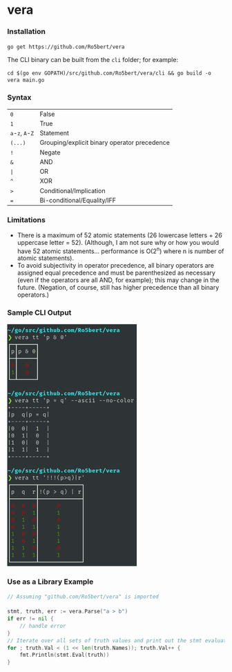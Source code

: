 # vera

### Installation
`go get https://github.com/Ro5bert/vera`

The CLI binary can be built from the `cli` folder; for example:
```
cd $(go env GOPATH)/src/github.com/Ro5bert/vera/cli && go build -o vera main.go
```

### Syntax

<table>
<tr> <td><code>0</code></td> <td>False</td> </tr>
<tr> <td><code>1</code></td> <td>True</td> </tr>
<tr> <td><code>a</code>-<code>z</code>, <code>A</code>-<code>Z</code></td> <td>Statement</td> </tr>
<tr> <td><code>(...)</code></td> <td>Grouping/explicit binary operator precedence</td> </tr>
<tr> <td><code>!</code></td> <td>Negate</td> </tr>
<tr> <td><code>&</code></td> <td>AND</td> </tr>
<tr> <td><code>|</code></td> <td>OR</td> </tr>
<tr> <td><code>^</code></td> <td>XOR</td> </tr>
<tr> <td><code>&gt;</code></td> <td>Conditional/Implication</td> </tr>
<tr> <td><code>=</code></td> <td>Bi-conditional/Equality/IFF</td> </tr>
</table>

### Limitations

- There is a maximum of 52 atomic statements (26 lowercase letters + 26 uppercase letter = 52). (Although, I am not sure
  why or how you would have 52 atomic statements... performance is O(2<sup>n</sup>) where n is number of atomic statements).
- To avoid subjectivity in operator precedence, all binary operators are assigned equal precedence and must be
  parenthesized as necessary (even if the operators are all AND, for example); this may change in the future.
  (Negation, of course, still has higher precedence than all binary operators.)
  
### Sample CLI Output

<!--<pre>
$ vera tt 'p & 0'
┌─┬─────┐
│p│p &amp; 0│
├─┼─────┤
│<font style="color:#CC0000">0</font>│<font style="color:#CC0000">  0  </font>│
│<font style="color:#4E9A06">1</font>│<font style="color:#CC0000">  0  </font>│
└─┴─────┘

$ vera tt 'a&b'
┌────┬─────┐
│a  b│a &amp; b│
├────┼─────┤
│<font style="color:#CC0000">0</font>  <font style="color:#CC0000">0</font>│<font style="color:#CC0000">  0  </font>│
│<font style="color:#CC0000">0</font>  <font style="color:#4E9A06">1</font>│<font style="color:#CC0000">  0  </font>│
│<font style="color:#4E9A06">1</font>  <font style="color:#CC0000">0</font>│<font style="color:#CC0000">  0  </font>│
│<font style="color:#4E9A06">1</font>  <font style="color:#4E9A06">1</font>│<font style="color:#4E9A06">  1  </font>│
└────┴─────┘

$ # Notice superfluous negations are removed and whitespace is added.
$ vera tt '!!!(p>q)|r'
┌───────┬────────────┐
│p  q  r│!(p &gt; q) | r│
├───────┼────────────┤
│<font style="color:#CC0000">0</font>  <font style="color:#CC0000">0</font>  <font style="color:#CC0000">0</font>│<font style="color:#CC0000">     0      </font>│
│<font style="color:#CC0000">0</font>  <font style="color:#CC0000">0</font>  <font style="color:#4E9A06">1</font>│<font style="color:#4E9A06">     1      </font>│
│<font style="color:#CC0000">0</font>  <font style="color:#4E9A06">1</font>  <font style="color:#CC0000">0</font>│<font style="color:#CC0000">     0      </font>│
│<font style="color:#CC0000">0</font>  <font style="color:#4E9A06">1</font>  <font style="color:#4E9A06">1</font>│<font style="color:#4E9A06">     1      </font>│
│<font style="color:#4E9A06">1</font>  <font style="color:#CC0000">0</font>  <font style="color:#CC0000">0</font>│<font style="color:#4E9A06">     1      </font>│
│<font style="color:#4E9A06">1</font>  <font style="color:#CC0000">0</font>  <font style="color:#4E9A06">1</font>│<font style="color:#4E9A06">     1      </font>│
│<font style="color:#4E9A06">1</font>  <font style="color:#4E9A06">1</font>  <font style="color:#CC0000">0</font>│<font style="color:#CC0000">     0      </font>│
│<font style="color:#4E9A06">1</font>  <font style="color:#4E9A06">1</font>  <font style="color:#4E9A06">1</font>│<font style="color:#4E9A06">     1      </font>│
└───────┴────────────┘
</pre>-->

<img src="sampleCLIOutput.png" alt="Sample CLI Output" width="300" />

### Use as a Library Example

```go
// Assuming "github.com/Ro5bert/vera" is imported

stmt, truth, err := vera.Parse("a > b")
if err != nil {
    // handle error
}
// Iterate over all sets of truth values and print out the stmt evaluated at each set:
for ; truth.Val < (1 << len(truth.Names)); truth.Val++ {
    fmt.Println(stmt.Eval(truth))
}
```
